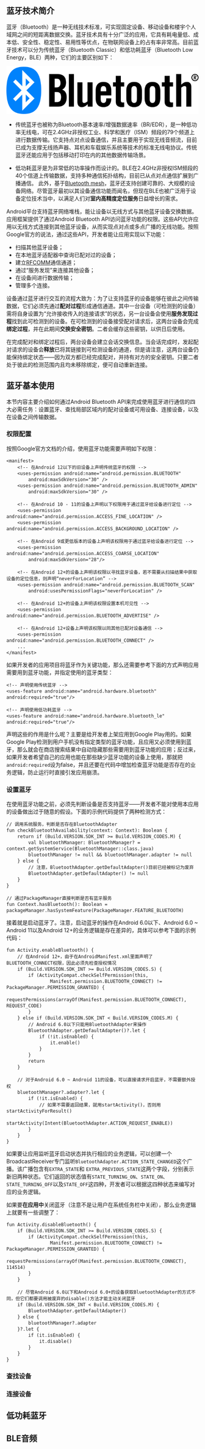 ## 蓝牙技术简介

蓝牙（Bluetooth）是一种无线技术标准，可实现固定设备、移动设备和楼宇个人域网之间的短距离数据交换。蓝牙技术具有十分广泛的应用，它具有耗电量低、成本低、安全性、稳定性、易用性等优点，在物联网设备上的占有率非常高。目前蓝牙技术可以分为传统蓝牙（Bluetooth Classic）和低功耗蓝牙（Bluetooth Low Energy，BLE）两种，它们的主要区别如下：

![](pics/bluetooth.svg)

+ 传统蓝牙也被称为Bluetooth基本速率/增强数据速率（BR/EDR），是一种低功率无线电，可在2.4GHz非授权工业、科学和医疗（ISM）频段的79个频道上进行数据传输。它支持点对点设备通信，并且主要用于实现无线音频流，目前已成为支撑无线扬声器、耳机和车载娱乐系统等技术的标准无线电协议。传统蓝牙还能应用于包括移动打印在内的其他数据传输场景。

+ 低功耗蓝牙是为非常低的功率操作而设计的。BLE在2.4GHz非授权ISM频段的40个信道上传输数据，支持多种通信拓扑结构，目前已从点对点通信扩展到广播通信。 此外，基于[Bluetooth mesh](https://www.bluetooth.com/learn-about-bluetooth/recent-enhancements/mesh/)，蓝牙还支持创建可靠的、大规模的设备网络。尽管蓝牙最初以其设备通信功能而闻名，但现在BLE也被广泛用于设备定位技术当中，以满足人们对**室内高精度定位服务**日益增长的需求。

Android平台支持蓝牙网络堆栈，能让设备以无线方式与其他蓝牙设备交换数据。应用框架提供了通过Android Bluetooth API访问蓝牙功能的权限。这些API允许应用以无线方式连接到其他蓝牙设备，从而实现点对点或多点广播的无线功能。按照Google官方的说法，通过这些API，开发者能让应用实现以下功能：

+ 扫描其他蓝牙设备；
+ 在本地蓝牙适配器中查询已配对过的设备；
+ 建立[RFCOMM](https://www.bluetooth.com/specifications/specs/rfcomm-1-1/)通信通道；
+ 通过“服务发现”来连接其他设备；
+ 在设备间进行数据传输；
+ 管理多个连接。

设备通过蓝牙进行交互的流程大致为：为了让支持蓝牙的设备能够在彼此之间传输数据，它们必须先通过**配对过程**形成通信通道。其中一台设备（可检测到的设备）需将自身设置为“允许接收传入的连接请求”的状态，另一台设备会使用**服务发现过程**找到此可检测到的设备。在可检测到的设备接受配对请求后，这两台设备会完成**绑定过程**，并在此期间**交换安全密钥**。二者会缓存这些密钥，以供日后使用。

在完成配对和绑定过程后，两台设备会建立会话交换信息。当会话完成时，发起配对请求的设备会**释放**已将其链接到可检测设备的通道，但是请注意，这两台设备仍能保持绑定状态——因为双方都已经完成配对，并持有对方的安全密钥。只要二者处于彼此的检测范围内且均未移除绑定，便可自动重新连接。

## 蓝牙基本使用

本节内容主要介绍如何通过Android Bluetooth API来完成使用蓝牙进行通信的四大必需任务：设置蓝牙、查找局部区域内的配对设备或可用设备、连接设备，以及在设备之间传输数据。

### 权限配置

按照Google官方文档的介绍，使用蓝牙功能需要声明如下权限：

```
<manifest>
    <!-- 在Android 12以下的旧设备上声明传统蓝牙的权限 -->
    <uses-permission android:name="android.permission.BLUETOOTH"
        android:maxSdkVersion="30" />
    <uses-permission android:name="android.permission.BLUETOOTH_ADMIN"
        android:maxSdkVersion="30" />

    <!-- 在Android 10 - 11的设备上声明以下权限用于通过蓝牙给设备进行定位 -->
    <uses-permission android:name="android.permission.ACCESS_FINE_LOCATION" />
    <uses-permission android:name="android.permission.ACCESS_BACKGROUND_LOCATION" />

    <!-- 在Android 9或更低版本的设备上声明该权限用于通过蓝牙给设备进行定位 -->
    <uses-permission android:name="android.permission.ACCESS_COARSE_LOCATION" 
        android:maxSdkVersion="28"/>

    <!-- 在Android 12+的设备上声明该权限以寻找蓝牙设备，若不需要从扫描结果中获取设备的定位信息，则声明“neverForLocation” -->
    <uses-permission android:name="android.permission.BLUETOOTH_SCAN"
        android:usesPermissionFlags="neverForLocation" />

    <!-- 在Android 12+的设备上声明该权限设置本机可见性 -->
    <uses-permission android:name="android.permission.BLUETOOTH_ADVERTISE" />

    <!-- 在Android 12+设备上声明该权限以同其他已配对设备通信 -->
    <uses-permission android:name="android.permission.BLUETOOTH_CONNECT" />
    ...
</manifest>
```

如果开发者的应用项目将蓝牙作为关键功能，那么还需要参考下面的方式声明应用需要用到蓝牙功能，并指定使用的蓝牙类型：

```
<!-- 声明使用传统蓝牙 -->
<uses-feature android:name="android.hardware.bluetooth" android:required="true"/>

<!-- 声明使用低功耗蓝牙 -->
<uses-feature android:name="android.hardware.bluetooth_le" android:required="true"/>
```

声明这些的作用是什么呢？主要是给开发者上架应用到Google Play用的。如果Google Play检测到用户手机没有指定类型的蓝牙功能，且应用又必须使用到蓝牙，那么就会在商店搜索结果中自动隐藏那些需要用到蓝牙功能的应用；反过来，如果开发者希望自己的应用也能在那些缺少蓝牙功能的设备上使用，那就把`android:required`设为false，并且还要在代码中增加检查蓝牙功能是否存在的业务逻辑，防止运行时直接引发应用崩溃。

### 设置蓝牙

在使用蓝牙功能之前，必须先判断设备是否支持蓝牙——开发者不能对使用本应用的设备做出过于随意的假设。下面的示例代码提供了两种检测方式：

```
// 调用系统服务，判断是否存在BluetoothAdapter
fun checkBluetoothAvailability(context: Context): Boolean {
    return if (Build.VERSION.SDK_INT >= Build.VERSION_CODES.M) {
        val bluetoothManager: BluetoothManager? = context.getSystemService(BluetoothManager::class.java)
        bluetoothManager != null && bluetoothManager.adapter != null
    } else {
        // 注意，BluetoothAdapter.getDefaultAdapter()目前已经被标记为废弃
        BluetoothAdapter.getDefaultAdapter() != null
    }
}

// 通过PackageManager直接判断是否有蓝牙服务
fun Context.hasBluetooth(): Boolean = packageManager.hasSystemFeature(PackageManager.FEATURE_BLUETOOTH)
```

接着就是启动蓝牙了。注意，启动蓝牙的操作在Android 6.0以下、Android 6.0 ~ Android 11以及Android 12+的业务逻辑是存在差异的，具体可以参考下面的示例代码：

```
fun Activity.enableBluetooth() {
    // 在Android 12+，由于在AndroidManifest.xml里面声明了BLUETOOTH_CONNECT权限，因此必须先检查授权情况
    if (Build.VERSION.SDK_INT >= Build.VERSION_CODES.S) {
        if (ActivityCompat.checkSelfPermission(this, 
                Manifest.permission.BLUETOOTH_CONNECT) != PackageManager.PERMISSION_GRANTED) {
            requestPermissions(arrayOf(Manifest.permission.BLUETOOTH_CONNECT), REQUEST_CODE)
        }
    } else if (Build.VERSION.SDK_INT < Build.VERSION_CODES.M) {
        // Android 6.0以下只能用BluetoothAdapter来操作
        BluetoothAdapter.getDefaultAdapter()?.let {
            if (!it.isEnabled) {
                it.enable()
            }
        }
        return
    }

    // 对于Android 6.0 ~ Android 11的设备，可以直接请求开启蓝牙，不需要额外授权
    bluetoothManager?.adapter?.let {
        if (!it.isEnabled) {
            // 如果不需要返回结果，就用startActivity()，否则用startActivityForResult()
            startActivity(Intent(BluetoothAdapter.ACTION_REQUEST_ENABLE))
        }
    }
}
```

如果要让应用监听蓝牙启动状态并执行相应的业务逻辑，可以创建一个BroadcastReceiver专门监听`BluetoothAdapter.ACTION_STATE_CHANGED`这个广播。该广播包含有`EXTRA_STATE`和 `EXTRA_PREVIOUS_STATE`这两个字段，分别表示新旧两种状态。它们返回的状态值有`STATE_TURNING_ON`、`STATE_ON`、`STATE_TURNING_OFF`以及`STATE_OFF`这四种，开发者可以根据这四种状态来编写对应的业务逻辑。

如果要**在应用中**关闭蓝牙（注意不是让用户在系统任务栏中关闭），那么业务逻辑上就要有一些调整了：

```
fun Activity.disableBluetooth() {
    if (Build.VERSION.SDK_INT >= Build.VERSION_CODES.S) {
        if (ActivityCompat.checkSelfPermission(this,
                Manifest.permission.BLUETOOTH_CONNECT) != PackageManager.PERMISSION_GRANTED) {
            requestPermissions(arrayOf(Manifest.permission.BLUETOOTH_CONNECT), 114514)
        }
    }

    // 尽管Android 6.0以下和Android 6.0+的设备获取BluetoothAdapter的方式不同，但它们都要调用被废弃的disable()方法才能主动关闭蓝牙
    if (Build.VERSION.SDK_INT < Build.VERSION_CODES.M) {
        BluetoothAdapter.getDefaultAdapter()
    } else {
        bluetoothManager?.adapter
    }?.let {
        if (it.isEnabled) {
            it.disable()
        }
    }
}
```

### 查找设备

### 连接设备

## 低功耗蓝牙

## BLE音频